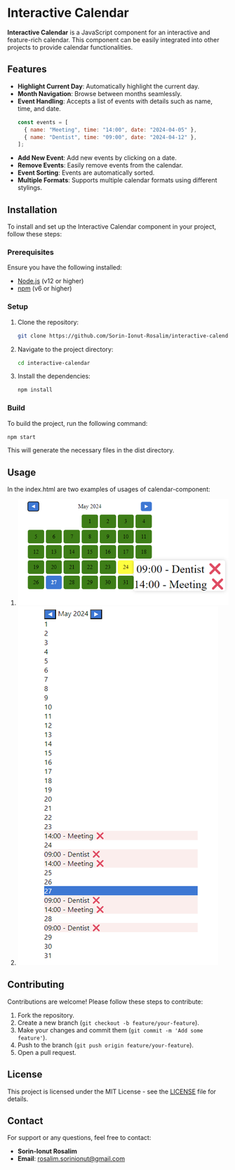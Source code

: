 # Interactive Calendar

**Interactive Calendar** is a JavaScript component for an interactive and feature-rich calendar. This component can be easily integrated into other projects to provide calendar functionalities.

## Features

- **Highlight Current Day**: Automatically highlight the current day.
- **Month Navigation**: Browse between months seamlessly.
- **Event Handling**: Accepts a list of events with details such as name, time, and date.
  ```javascript
  const events = [
    { name: "Meeting", time: "14:00", date: "2024-04-05" },
    { name: "Dentist", time: "09:00", date: "2024-04-12" },
  ];
  ```
- **Add New Event**: Add new events by clicking on a date.
- **Remove Events**: Easily remove events from the calendar.
- **Event Sorting**: Events are automatically sorted.
- **Multiple Formats**: Supports multiple calendar formats using different stylings.

## Installation

To install and set up the Interactive Calendar component in your project, follow these steps:

### Prerequisites

Ensure you have the following installed:

- [Node.js](https://nodejs.org/) (v12 or higher)
- [npm](https://www.npmjs.com/) (v6 or higher)

### Setup

1. Clone the repository:

   ```bash
   git clone https://github.com/Sorin-Ionut-Rosalim/interactive-calendar.git
   ```

2. Navigate to the project directory:

   ```bash
   cd interactive-calendar
   ```

3. Install the dependencies:

   ```bash
   npm install
   ```

### Build

To build the project, run the following command:

```bash
npm start
```

This will generate the necessary files in the dist directory.

## Usage

In the index.html are two examples of usages of calendar-component:

1. ![alt text](component2.png)
2. ![alt text](component.png)

## Contributing

Contributions are welcome! Please follow these steps to contribute:

1. Fork the repository.
2. Create a new branch (`git checkout -b feature/your-feature`).
3. Make your changes and commit them (`git commit -m 'Add some feature'`).
4. Push to the branch (`git push origin feature/your-feature`).
5. Open a pull request.

## License

This project is licensed under the MIT License - see the [LICENSE](LICENSE) file for details.

## Contact

For support or any questions, feel free to contact:

- **Sorin-Ionut Rosalim**
- **Email**: rosalim.sorinionut@gmail.com
